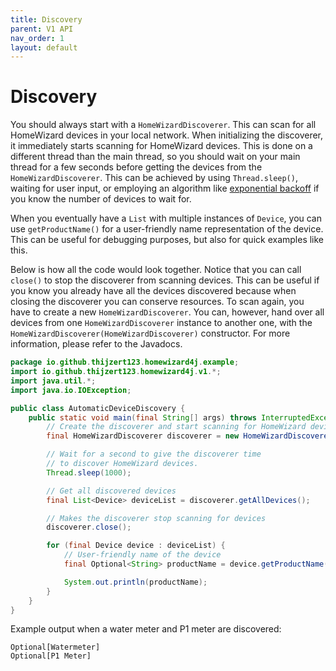 ```yaml
---
title: Discovery
parent: V1 API
nav_order: 1
layout: default
---
```


# Discovery
You should always start with a `HomeWizardDiscoverer`. This can scan for all HomeWizard devices in your local network.
When initializing the discoverer, it immediately starts scanning for HomeWizard devices. This is done on a different thread than the main thread, so you should wait on your main thread for a few seconds before getting the devices from the `HomeWizardDiscoverer`. This can be achieved by using `Thread.sleep()`, waiting for user input, or employing an algorithm like [exponential backoff](https://en.wikipedia.org/wiki/Exponential_backoff) if you know the number of devices to wait for.

When you eventually have a `List` with multiple instances of `Device`, you can use `getProductName()` for a user-friendly name representation of the device. This can be useful for debugging purposes, but also for quick examples like this.

Below is how all the code would look together. Notice that you can call `close()` to stop the discoverer from scanning devices. This can be useful if you know you already have all the devices discovered because when closing the discoverer you can conserve resources. To scan again, you have to create a new `HomeWizardDiscoverer`. You can, however, hand over all devices from one `HomeWizardDiscoverer` instance to another one, with the `HomeWizardDiscoverer(HomeWizardDiscoverer)` constructor.
For more information, please refer to the Javadocs.
```java
package io.github.thijzert123.homewizard4j.example;
import io.github.thijzert123.homewizard4j.v1.*;
import java.util.*;
import java.io.IOException;

public class AutomaticDeviceDiscovery {
    public static void main(final String[] args) throws InterruptedException, IOException {
        // Create the discoverer and start scanning for HomeWizard devices.
        final HomeWizardDiscoverer discoverer = new HomeWizardDiscoverer();

        // Wait for a second to give the discoverer time
        // to discover HomeWizard devices.
        Thread.sleep(1000);

        // Get all discovered devices
        final List<Device> deviceList = discoverer.getAllDevices();

        // Makes the discoverer stop scanning for devices
        discoverer.close();

        for (final Device device : deviceList) {
            // User-friendly name of the device
            final Optional<String> productName = device.getProductName();

            System.out.println(productName);
        }
    }
}
```
Example output when a water meter and P1 meter are discovered:
```
Optional[Watermeter]
Optional[P1 Meter]
```